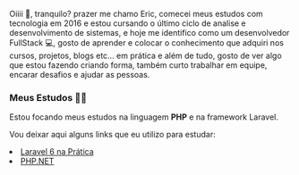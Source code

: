 Oiiii 👋, tranquilo? prazer me chamo Eric, comecei meus estudos com tecnologia em 2016 e estou cursando o último ciclo de analise e desenvolvimento de sistemas, e hoje me identifico como um desenvolvedor FullStack :computer:, gosto de aprender e colocar o conhecimento que adquiri nos cursos, projetos, blogs etc... em prática e além de tudo, gosto de ver algo que estou fazendo criando forma, também curto trabalhar em equipe, encarar desafios e ajudar as pessoas.

### Meus Estudos 👨‍💻

Estou focando meus estudos na linguagem <b>PHP</b> e na framework Laravel.

Vou deixar aqui alguns links que eu utilizo para estudar:
<li><a href="https://www.udemy.com/course/laravel-6-na-pratica/">Laravel 6 na Prática</a></li>
<li><a href="https://www.php.net/">PHP.NET</a></li>

